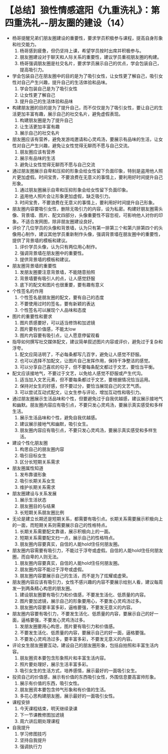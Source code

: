 # 【总结】狼性情感遮阳《九重洗礼》：第四重洗礼--朋友圈的建设（14）

-   杨哥提醒兄弟们朋友圈建设的重要性，要求学员积极参与课程，提高自身形象和社交能力。
    1.  杨哥感到疲惫，但仍坚持上课，希望学员按时出席并积极参与。
    2.  朋友圈建设对于聊天和人际关系的重要性，建议学员重视朋友圈的构建。
    3.  杨哥强调朋友圈是社交名片，要求学员展示自己的优点，学会包装自己，提高吸引力。
-   学会包装自己在朋友圈中的目的是为了吸引女性，让女性更了解自己，吸引女性对自己产生兴趣，提升自己的生活体验和品味。
    1.  学会包装自己是为了吸引女性
    2.  让女性更了解自己
    3.  提升自己的生活体验和品味
-   构建朋友圈的目的是为了提升自己，而不仅仅是为了吸引女性，要让自己的生活更加丰富有趣，展示自己的社交名片，避免虚假表现。
    1.  构建朋友圈是为了提升自己
    2.  让生活更加丰富有趣
    3.  展示自己的社交名片
-   朋友圈应该有营养，避免发游戏邀请和心灵鸡汤，要展示有品味的生活，让女性对自己产生兴趣，避免让女性觉得无聊而不愿与自己交流。
    1.  朋友圈应该有营养
    2.  展示有品味的生活
    3.  避免让女性觉得无聊而不愿与自己交流
-   通过朋友圈展示自卑和压抑的形象会给女性留下负面印象，特别是盗用他人照片更加虚假。时间宝贵，不要浪费在无意义的事情上，要利用好时间提升自己形象。
    1.  通过朋友圈展示自卑和压抑形象会给女性留下负面印象。
    2.  盗用他人照片会让形象更加虚假，缺乏吸引力。
    3.  时间宝贵，不要浪费在无意义的事情上，要利用好时间提升自己形象。
-   朋友圈内容要吸引女性，删除无吸引力的内容，设为私密。构建好朋友圈需头像、背景墙、图片、配文四部分，头像重要性不容忽视，可影响他人对你的印象。不适合发网图，除非朋友圈建设良好。
-   评价了几位学员的头像和背景墙，认为只有第一排第三个和第六排第四个的头像用心制作，建议其他学员重新制作头像，强调背景墙在朋友圈中的重要性，提供了背景墙的模板和建议。
    1.  评价学员头像，认为只有两位用心制作。
    2.  强调背景墙在朋友圈中的重要性。
    3.  提供背景墙的模板和建议。
-   朋友圈背景墙的重要性
    1.  发朋友圈要注意背景墙，不能随意拍照
    2.  背景墙要有吸引人的点，让人感觉舒服
    3.  底下的配文和图片也很重要，要有趣有意义
-   个性签名的作用
    1.  个性签名是朋友圈的配文，要有自己的态度
    2.  不要使用过时的签名，要有新颖的表达
    3.  个性签名可以展现个人品味和态度
-   图片的重要性和要求
    1.  图片质感要好，可以适当修饰和加滤镜
    2.  图片要有价值感，不能太low
    3.  图片内容要有吸引点，让人愿意停留观看
-   指导如何撰写社交媒体配文，建议简单叙述图片内容或评价，避免过于复杂和浮夸。
    1.  配文应简洁明了，不必每条都写几百字，避免让人感觉不舒服。
    2.  也可以选择不加配文，让图片自己发挥作用，保持干净整洁的感觉。
    3.  可以分享自己喜欢的句子，但不要每条配文都过于文艺，要恰当平衡。
-   配文应该接地气，不要过于文艺，以免给人感觉不舒服或产生代沟。
    1.  适当加入文艺元素，但不要每条都过于文艺，要根据情况恰当运用。
    2.  保持对女生的好感，但不要过分，要恰当展现自己的文艺气质。
    3.  可以尝试互动式配文，让女生参与评论，增加互动性和吸引力。
-   通过朋友圈展示生活品味和个性，但要避免过于自我优越感，建议展示接地气和幽默。朋友圈内容应有吸引点，不要只发心灵鸡汤，要展示真实感受和多样生活。
    1.  展示生活品味和个性，避免自我优越感。
    2.  建议展示接地气和幽默，吸引女生。
    3.  朋友圈内容应有吸引点，不要只发心灵鸡汤，要展示真实感受和多样生活。
-   建设个性化朋友圈
    1.  构思自己的朋友圈内容
    2.  吸引目标女生
    3.  区分长短期关系需求
-   朋友圈属性知道
    1.  发布靠谱形象
    2.  吸引长期关系女生
    3.  维护长期关系需求
-   朋友圈建设与关系发展
    1.  展示生活状态
    2.  朋友圈目的与结果
    3.  长短期关系朋友圈比例
-   无论是建立长期还是短期关系，都需要有吸引点。长期关系需要展示积极向上的一面，而短期关系则需要展示自己的性格特点。
    1.  长期关系需要配文靠谱，展示积极向上的一面。
    2.  短期关系需要配文扫一点，展示自己的性格特点。
    3.  朋友圈内容要真实，自信的人能hold住任何朋友圈。
-   朋友圈内容需要有吸引力，不能过于浮夸或虚假。自信的人能hold住任何朋友圈，而自卑的人则无法。
    1.  朋友圈内容要真实，自信的人能hold住任何朋友圈。
    2.  朋友圈内容不能过于浮夸或虚假。
    3.  朋友圈内容要展示自己的生活，而不是为了炫耀或虚荣。
-   朋友圈内容应该有吸引力，女性不感兴趣的内容不要展示给别人看，建议每周发一到两条精心构思的朋友圈。
    1.  建设朋友圈要有吸引力和价值感，不要发生活化、低质量的内容。
    2.  图片要加滤镜，展示自己的形象要用心，不要发心灵鸡汤过多。
    3.  朋友圈内容要丰富多彩，逼格要强，不要发无意义的内容。
-   朋友圈内容要有吸引力，不要发生活化、低质量的内容，要展示自己的好一面，逼格要强，不要发心灵鸡汤过多。
    1.  发朋友圈要用心构思，图片要有吸引力和价值感。
    2.  不要发生活化、低质量的内容，要展示自己的好一面，逼格要强。
    3.  不要发心灵鸡汤过多，要丰富多彩，不要发无意义的内容。
-   评论女生朋友圈要互动，建设自己的朋友圈形象，包括自拍照和丰富生活内容。
    1.  朋友圈资本要包含形象照片和丰富生活内容。
    2.  照片要处理好，展示生活丰富多彩。
    3.  吸引女生的生活方式，培养感情，展示最好的一面吸引女生。
-   投资自己的价值感，展示有价值的东西吸引女性，外围信息要高富帅形象。
    1.  展示有价值的东西，吸引女性。
    2.  朋友圈资本要包含帅气形象和有价值的生活。
    3.  多花心思构建朋友圈，展示最好的一面吸引女性。
-   课程安排
    1.  今天课程结束，明天继续录课
    2.  下一节课教修图加滤镜
    3.  周六讲后期处理课程
-   自我提升
    1.  学习修图技巧
    2.  坚持自我提升
    3.  强调执行力